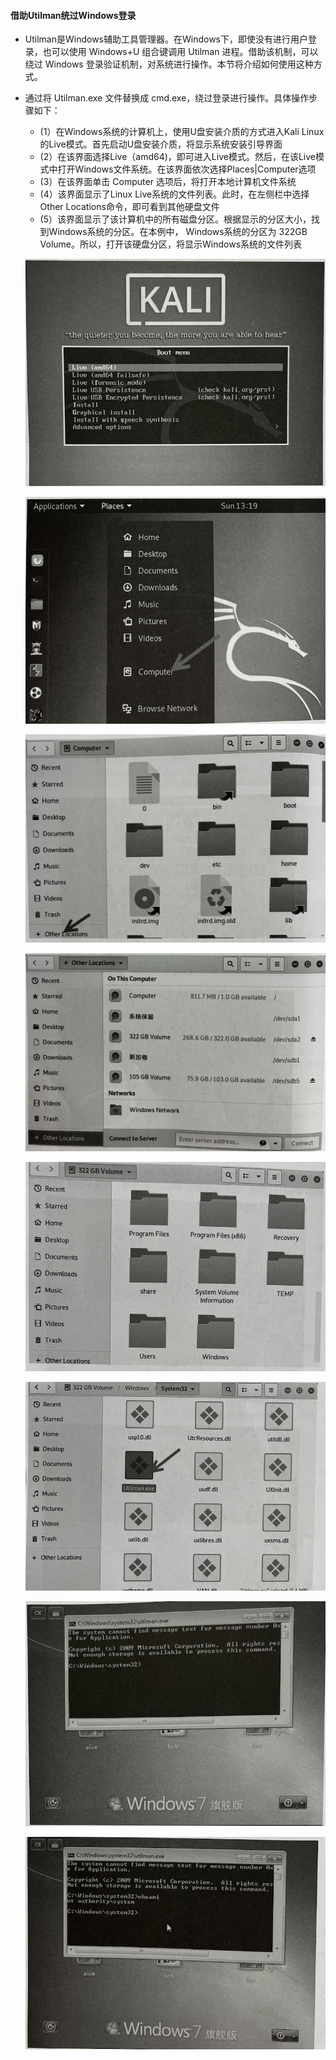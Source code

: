 #### 借助Utilman统过Windows登录
- Utilman是Windows辅助工具管理器。在Windows下，即使没有进行用户登录，也可以使用 Windows+U 组合键调用 Utilman 进程。借助该机制，可以绕过 Windows 登录验证机制，对系统进行操作。本节将介绍如何使用这种方式。
- 通过将 Utilman.exe 文件替换成 cmd.exe，绕过登录进行操作。具体操作步骤如下：
  - (1）在Windows系统的计算机上，使用U盘安装介质的方式进入Kali Linux的Live模式。首先启动U盘安装介质，将显示系统安装引导界面
  - (2）在该界面选择Live（amd64)，即可进入Live模式。然后，在该Live模式中打开Windows文件系统。在该界面依次选择Places|Computer选项
  - (3）在该界面单击 Computer 选项后，将打开本地计算机文件系统
  - (4）该界面显示了Linux Live系统的文件列表。此时，在左侧栏中选择Other Locations命令，即可看到其他硬盘文件
  - (5）该界面显示了该计算机中的所有磁盘分区。根据显示的分区大小，找到Windows系统的分区。在本例中， Windows系统的分区为 322GB Volume。所以，打开该硬盘分区，将显示Windows系统的文件列表

   ![pics](../5.密码攻击/pics/1.png)

   ![pics](../5.密码攻击/pics/2.png)
   
   ![pics](../5.密码攻击/pics/3.png)
   
   ![pics](../5.密码攻击/pics/4.png)
   
   ![pics](../5.密码攻击/pics/5.png)
   
   ![pics](../5.密码攻击/pics/6.png)
   
   ![pics](../5.密码攻击/pics/7.png)
   
   ![pics](../5.密码攻击/pics/8.png)